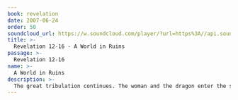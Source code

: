 ```yaml
---
book: revelation
date: 2007-06-24
order: 50
soundcloud_url: https://w.soundcloud.com/player/?url=https%3A//api.soundcloud.com/tracks/
title: >-
  Revelation 12-16 - A World in Ruins
passage: >-
  Revelation 12-16
name: >-
  A World in Ruins
description: >-
  The great tribulation continues. The woman and the dragon enter the scene. The beast comes out of the sea, the beast comes out of the earth. The Lamb and the 144,000 play a key role along with three angels. The harvest of the earth begins. The later tribulation is discussed along with the meaning of the seven bowls.
---
```


